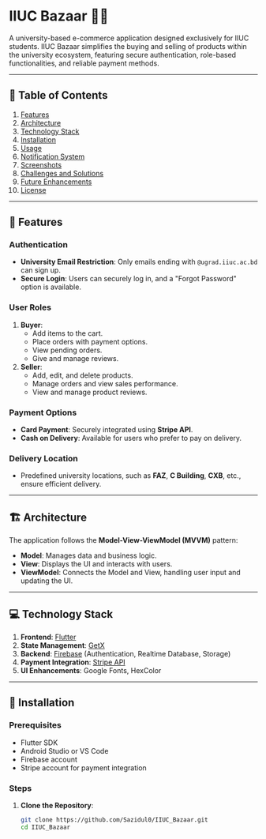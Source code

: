 # IIUC Bazaar 📱🎯
A university-based e-commerce application designed exclusively for IIUC students. IIUC Bazaar simplifies the buying and selling of products within the university ecosystem, featuring secure authentication, role-based functionalities, and reliable payment methods.

---

## 📖 Table of Contents
1. [Features](#features)
2. [Architecture](#architecture)
3. [Technology Stack](#technology-stack)
4. [Installation](#installation)
5. [Usage](#usage)
6. [Notification System](#notification-system)
7. [Screenshots](#screenshots)
8. [Challenges and Solutions](#challenges-and-solutions)
9. [Future Enhancements](#future-enhancements)
10. [License](#license)

---

## 🎯 Features

### Authentication
- **University Email Restriction**: Only emails ending with `@ugrad.iiuc.ac.bd` can sign up.
- **Secure Login**: Users can securely log in, and a "Forgot Password" option is available.

### User Roles
1. **Buyer**:
    - Add items to the cart.
    - Place orders with payment options.
    - View pending orders.
    - Give and manage reviews.
2. **Seller**:
    - Add, edit, and delete products.
    - Manage orders and view sales performance.
    - View and manage product reviews.

### Payment Options
- **Card Payment**: Securely integrated using **Stripe API**.
- **Cash on Delivery**: Available for users who prefer to pay on delivery.

### Delivery Location
- Predefined university locations, such as **FAZ**, **C Building**, **CXB**, etc., ensure efficient delivery.

---

## 🏗 Architecture
The application follows the **Model-View-ViewModel (MVVM)** pattern:
- **Model**: Manages data and business logic.
- **View**: Displays the UI and interacts with users.
- **ViewModel**: Connects the Model and View, handling user input and updating the UI.

---

## 💻 Technology Stack
1. **Frontend**: [Flutter](https://flutter.dev/)
2. **State Management**: [GetX](https://pub.dev/packages/get)
3. **Backend**: [Firebase](https://firebase.google.com/) (Authentication, Realtime Database, Storage)
4. **Payment Integration**: [Stripe API](https://stripe.com/)
5. **UI Enhancements**: Google Fonts, HexColor

---

## 🚀 Installation

### Prerequisites
- Flutter SDK
- Android Studio or VS Code
- Firebase account
- Stripe account for payment integration

### Steps
1. **Clone the Repository**:
   ```bash
   git clone https://github.com/Sazidul0/IIUC_Bazaar.git
   cd IIUC_Bazaar
